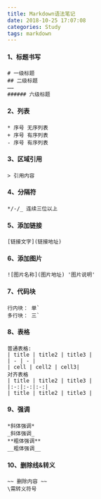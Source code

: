 ```yaml
---
title: Markdown语法笔记
date: 2018-10-25 17:07:08
categories: Study
tags: markdown
---
```



#### 1、标题书写

```
# 一级标题
## 二级标题
……
###### 六级标题
```

#### 2、列表
```
* 序号 无序列表
+ 序号 有序列表
- 序号 有序列表
```
#### 3、区域引用
```
> 引用内容
```
#### 4、分隔符
```
*/-/_ 连续三位以上
```

#### 5、添加链接
```
[链接文字](链接地址)
```

#### 6、添加图片
```
![图片名称](图片地址) '图片说明'
```
#### 7、代码块
``` 
行内块： 单`
多行块： 三`
```
#### 8、表格
```
普通表格:
| title | title2 | title3 |
| - | - |
| cell | cell2 | cell3|
对齐表格
| title | title2 | title3 |
|:-:|:-:|:-:|
| title | title2 | title3 |
```
#### 9、强调
```
*斜体强调*
_斜体强调_
**粗体强调**
__粗体强调__
```
#### 10、删除线&转义
```
~~ 删除内容 ~~
\需转义符号
```







